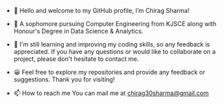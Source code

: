 - 👋 Hello and welcome to my GitHub profile, I’m Chirag Sharma!

- 🌱 A sophomore pursuing Computer Engineering from KJSCE along with Honour's Degree in Data Science & Analytics.

- 👀 I'm still learning and improving my coding skills, so any feedback is appreciated. If you have any questions or would like to collaborate on a project, please don't hesitate to contact me.

- 😀 Feel free to explore my repositories and provide any feedback or suggestions. Thank you for visiting!

- 📫 How to reach me You can mail me at chirag30sharma@gmail.com

<!---
Chirag30Sharma/Chirag30Sharma is a ✨ special ✨ repository because its `README.md` (this file) appears on your GitHub profile.
You can click the Preview link to take a look at your changes.
--->
